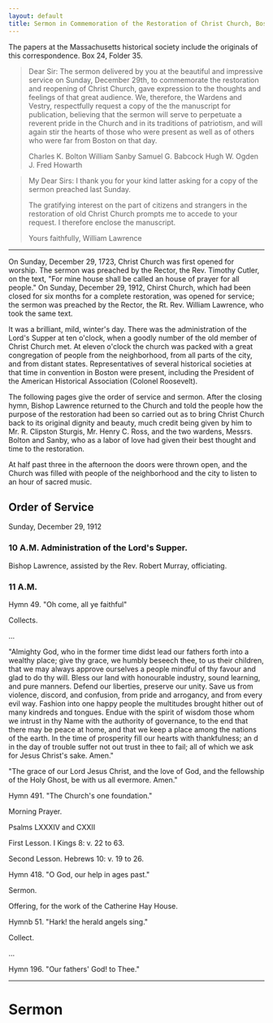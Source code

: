 ```yaml
---
layout: default
title: Sermon in Commemoration of the Restoration of Christ Church, Boston
---
```


The papers at the Massachusetts historical society include the originals of this correspondence. Box 24, Folder 35.

> Dear Sir: The sermon delivered by you at the beautiful and impressive service on Sunday, December 29th, to commemorate the restoration and reopening of Christ Church, gave expression to the thoughts and feelings of that great audience. We, therefore, the Wardens and Vestry, respectfully request a copy of the the manuscript for publication, believing that the sermon will serve to perpetuate a reverent pride in the Church and in its traditions of patriotism, and will again stir the hearts of those who were present as well as of others who were far from Boston on that day.
>
> Charles K. Bolton
> William Sanby
> Samuel G. Babcock
> Hugh W. Ogden
> J. Fred Howarth

> My Dear Sirs: I thank you for your kind latter asking for a copy of the sermon preached last Sunday.
>
> The gratifying interest on the part of citizens and strangers in the restoration of old Christ Church prompts me to accede to your request. I therefore enclose the manuscript.
>
> Yours faithfully,
> William Lawrence

---

On Sunday, December 29, 1723, Christ Church was first opened for worship. The sermon was preached by the Rector, the Rev. Timothy Cutler, on the text, "For mine house shall be called an house of prayer for all people." On Sunday, December 29, 1912, Chirst Church, which had been closed for six months for a complete restoration, was opened for service; the sermon was preached by the Rector, the Rt. Rev. William Lawrence, who took the same text.

It was a brilliant, mild, winter's day. There was the administration of the Lord's Supper at ten o'clock, when a goodly number of the old member of Christ Church met. At eleven o'clock the church was packed with a great congregation of people from the neighborhood, from all parts of the city, and from distant states. Representatives of several historical societies at that time in convention in Boston were present, including the President of the American Historical Association (Colonel Roosevelt).

The following pages give the order of service and sermon. After the closing hymn, Bishop Lawrence returned to the Church and told the people how the purpose of the restoration had been so carried out as to bring Christ Church back to its original dignity and beauty, much credit being given by him to Mr. R. Clipston Sturgis, Mr. Henry C. Ross, and the two wardens, Messrs. Bolton and Sanby, who as a labor of love had given their best thought and time to the restoration.

At half past three in the afternoon the doors were thrown open, and the Church was filled with people of the neighborhood and the city to listen to an hour of sacred music.

## Order of Service

Sunday, December 29, 1912

### 10 A.M. Administration of the Lord's Supper.

Bishop Lawrence, assisted by the Rev. Robert Murray, officiating.

### 11 A.M.

Hymn 49. "Oh come, all ye faithful"

Collects.

...

"Almighty God, who in the former time didst lead our fathers forth into a wealthy place; give thy grace, we humbly beseech thee, to us their children, that we may always approve ourselves a people mindful of thy favour and glad to do thy will. Bless our land with honourable industry, sound learning, and pure manners. Defend our liberties, preserve our unity. Save us from violence, discord, and confusion, from pride and arrogancy, and from every evil way. Fashion into one happy people the multitudes brought hither out of many kindreds and tongues. Endue with the spirit of wisdom those whom we intrust in thy Name with the authority of governance, to the end that there may be peace at home, and that we keep a place among the nations of the earth. In the time of prosperity fill our hearts with thankfulness; an d in the day of trouble suffer not out trust in thee to fail; all of which we ask for Jesus Christ's sake. Amen."

"The grace of our Lord Jesus Christ, and the love of God, and the fellowship of the Holy Ghost, be with us all evermore. Amen."

Hymn 491. "The Church's one foundation."

Morning Prayer.

Psalms LXXXIV and CXXII

First Lesson. I Kings 8: v. 22 to 63.

Second Lesson. Hebrews 10: v. 19 to 26.

Hymn 418. "O God, our help in ages past."

Sermon.

Offering, for the work of the Catherine Hay House.

Hymnb 51. "Hark! the herald angels sing."

Collect.

...

Hymn 196. "Our fathers' God! to Thee."

---

# Sermon